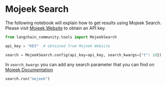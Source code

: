 # Mojeek Search

The following notebook will explain how to get results using Mojeek Search. Please visit [Mojeek Website](https://www.mojeek.com/services/search/web-search-api/) to obtain an API key.


```python
from langchain_community.tools import MojeekSearch
```


```python
api_key = "KEY"  # obtained from Mojeek Website
```


```python
search = MojeekSearch.config(api_key=api_key, search_kwargs={"t": 10})
```

In `search_kwargs` you can add any search parameter that you can find on [Mojeek Documentation](https://www.mojeek.com/support/api/search/request_parameters.html)


```python
search.run("mojeek")
```
